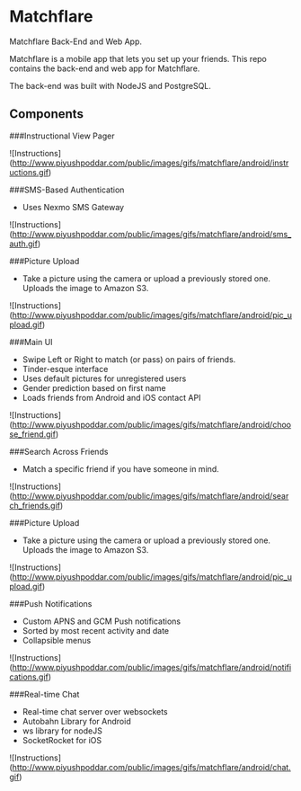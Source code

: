 # Matchflare
Matchflare Back-End and Web App. 

Matchflare is a mobile app that lets you set up your friends. This repo contains the back-end and web app for Matchflare.

The back-end was built with NodeJS and PostgreSQL.

## Components

###Instructional View Pager

![Instructions] (http://www.piyushpoddar.com/public/images/gifs/matchflare/android/instructions.gif)


###SMS-Based Authentication
* Uses Nexmo SMS Gateway

![Instructions] (http://www.piyushpoddar.com/public/images/gifs/matchflare/android/sms_auth.gif)


###Picture Upload
* Take a picture using the camera or upload a previously stored one. Uploads the image to Amazon S3.

![Instructions] (http://www.piyushpoddar.com/public/images/gifs/matchflare/android/pic_upload.gif)

###Main UI
* Swipe Left or Right to match (or pass) on pairs of friends. 
* Tinder-esque interface
* Uses default pictures for unregistered users
* Gender prediction based on first name
* Loads friends from Android and iOS contact API

![Instructions] (http://www.piyushpoddar.com/public/images/gifs/matchflare/android/choose_friend.gif)

###Search Across Friends
* Match a specific friend if you have someone in mind.

![Instructions] (http://www.piyushpoddar.com/public/images/gifs/matchflare/android/search_friends.gif)

###Picture Upload
* Take a picture using the camera or upload a previously stored one. Uploads the image to Amazon S3.

![Instructions] (http://www.piyushpoddar.com/public/images/gifs/matchflare/android/pic_upload.gif)

###Push Notifications
* Custom APNS and GCM Push notifications
* Sorted by most recent activity and date
* Collapsible menus

![Instructions] (http://www.piyushpoddar.com/public/images/gifs/matchflare/android/notifications.gif)

###Real-time Chat
* Real-time chat server over websockets
* Autobahn Library for Android
* ws library for nodeJS
* SocketRocket for iOS

![Instructions] (http://www.piyushpoddar.com/public/images/gifs/matchflare/android/chat.gif)
